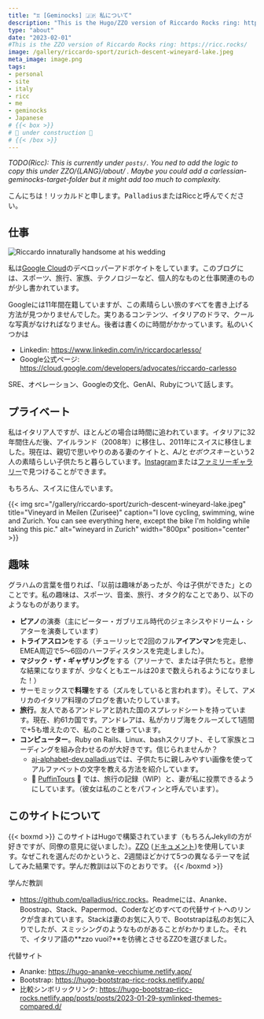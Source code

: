 ```yaml
---
title: "♊ [Geminocks] 🇯🇵 私について"
description: "This is the Hugo/ZZO version of Riccardo Rocks ring: https://ricc.rocks/"
type: "about"
date: "2023-02-01"
#This is the ZZO version of Riccardo Rocks ring: https://ricc.rocks/
image: /gallery/riccardo-sport/zurich-descent-wineyard-lake.jpeg
meta_image: image.png
tags:
- personal
- site
- italy
- ricc
- me
- geminocks
- Japanese
# {{< box >}}
# 🚧 under construction 🚧
# {{< /box >}}
---
```


*TODO(Ricc): This is currently under `posts/`. You ned to add the logic to copy this under ZZO/{LANG}/about/ . Maybe you could add a carlessian-geminocks-target-folder but it might add too much to complexity.*

こんにちは！リッカルドと申します。<tt>Palladius</tt>またはRiccと呼んでください。

## 仕事

![Riccardo innaturally handsome at his wedding](image.png)

私は[Google Cloud](http://cloud.google.com/)のデベロッパーアドボケイトをしています。このブログには、スポーツ、旅行、家族、テクノロジーなど、個人的なものと仕事関連のものが少し書かれています。

Googleには11年間在籍していますが、この素晴らしい旅のすべてを書き上げる方法が見つかりませんでした。実りあるコンテンツ、イタリアのドラマ、クールな写真がなければなりません。後者は書くのに時間がかかっています。私のいくつかは

* Linkedin: <https://www.linkedin.com/in/riccardocarlesso/>
* Google公式ページ: <https://cloud.google.com/developers/advocates/riccardo-carlesso>

SRE、オペレーション、Googleの文化、GenAI、Rubyについて話します。

## プライベート

私はイタリア人ですが、ほとんどの場合は時間に追われています。イタリアに32年間住んだ後、アイルランド（2008年）に移住し、2011年にスイスに移住しました。現在は、親切で思いやりのある妻のケイトと、*AJ*と*セボウスキー*という2人の素晴らしい子供たちと暮らしています。[Instagram](https://www.instagram.com/palladius/)または[ファミリーギャラリー](/en/gallery/riccardo-family/)で見つけることができます。

もちろん、スイスに住んでいます。

{{< img src="/gallery/riccardo-sport/zurich-descent-wineyard-lake.jpeg" title="Vineyard in Meilen (Zurisee)" caption="I love cycling, swimming, wine and Zurich. You can see everything here, except the bike I'm holding while taking this pic." alt="wineyard in Zurich" width="800px" position="center" >}}

## 趣味

グラハムの言葉を借りれば、「以前は趣味があったが、今は子供ができた」とのことです。私の趣味は、スポーツ、音楽、旅行、オタク的なことであり、以下のようなものがあります。

* **ピアノ**の演奏（主にピーター・ガブリエル時代のジェネシスやドリーム・シアターを演奏しています）
* **トライアスロン**をする（チューリッヒで2回のフル**アイアンマン**を完走し、EMEA周辺で5～6回のハーフディスタンスを完走しました）。
* **マジック・ザ・ギャザリング**をする（アリーナで、または子供たちと。悲惨な結果になりますが、少なくともエールは20まで数えられるようになりました！）
* サーモミックスで**料理**をする（ズルをしていると言われます）。そして、アメリカのイタリア料理のブログを書いたりしています。
* **旅行**。友人であるアンドレアと訪れた国のスプレッドシートを持っています。現在、約61カ国です。アンドレアは、私がカリブ海をクルーズして1週間で+5も増えたので、私のことを嫌っています。
* **コンピューター**。Ruby on Rails、Linux、bashスクリプト、そして家族とコーディングを組み合わせるのが大好きです。信じられませんか？
  * [aj-alphabet-dev.palladi.us](http://aj-alphabet-dev.palladi.us/alfabeto?alphabet=it&cells_per_row=6&locale=en&predilige=portrait)では、子供たちに親しみやすい画像を使ってアルファベットの文字を教える方法を紹介しています。
  * 🚧 [PuffinTours](https://puffintours-prod-rjjr63dzrq-ew.a.run.app/) 🚧 では、旅行の記録（WIP）と、妻が私に投票できるようにしています。（彼女は私のことをパフィンと呼んでいます）。

## このサイトについて


{{< boxmd >}}
このサイトはHugoで構築されています（もちろんJekyllの方が好きですが、同僚の意見に従いました）。[ZZO](https://github.com/zzossig/hugo-theme-zzo) ([ドキュメント](https://zzo-docs.vercel.app/zzo))を使用しています。なぜこれを選んだのかというと、2週間ほどかけて5つの異なるテーマを試してみた結果です。学んだ教訓は以下のとおりです。
{{< /boxmd >}}

学んだ教訓

* <https://github.com/palladius/ricc.rocks>。Readmeには、Ananke、
  Boostrap、Stack、Papermod、Coderなどのすべての代替サイトへのリンクが含まれています。Stackは妻のお気に入りで、Bootstrapは私のお気に入りでしたが、スミッシングのようなものがあることがわかりました。それで、イタリア語の**zzo vuoi?**を彷彿とさせるZZOを選びました。

代替サイト

* Ananke: <https://hugo-ananke-vecchiume.netlify.app/>
* Bootstrap: <https://hugo-bootstrap-ricc-rocks.netlify.app/>
* 比較シンボリックリンク: <https://hugo-bootstrap-ricc-rocks.netlify.app/posts/posts/2023-01-29-symlinked-themes-compared.d/>

